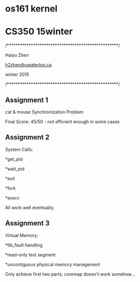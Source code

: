 # os161 kernel
# CS350 15winter
/***************************************************/

Haiyu Zhen

h2zhen@uwaterloo.ca

winter 2015

/***************************************************/
## Assignment 1
cat & mouse Synchronization Problem

Final Score: 45/50 - not efficient enough in some cases

## Assignment 2
System Calls: 

*get_pid

*wait_pid

*exit

*fork

*execv

All work well eventually. 

## Assignment 3
Virtual Memory: 

*tlb_fault handling

*read-only text segment

*uncontiguous physical memory management 

Only achieve first two parts, coremap doesn't work somehow...
